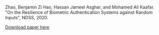 Zhao, Benjamin Zi Hao, Hassan Jameel Asghar, and Mohamed Ali Kaafar.
"On the Resilience of Biometric Authentication Systems against Random Inputs", NDSS, 2020.

[Download paper here](https://arxiv.org/pdf/2001.04056.pdf)
